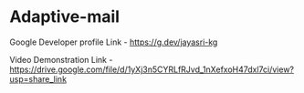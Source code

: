 # Adaptive-mail

Google Developer profile Link - https://g.dev/jayasri-kg

Video Demonstration Link - https://drive.google.com/file/d/1yXj3n5CYRLfRJvd_1nXefxoH47dxl7ci/view?usp=share_link
